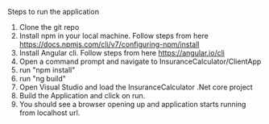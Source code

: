 Steps to run the application

1. Clone the git repo
2. Install npm in your local machine. Follow steps from here https://docs.npmjs.com/cli/v7/configuring-npm/install
3. Install Angular cli. Follow steps from here https://angular.io/cli
3. Open a command prompt and navigate to InsuranceCalculator/ClientApp
4. run "npm install"
5. run "ng build"
6. Open Visual Studio and load the InsuranceCalculator .Net core project
7. Build the Application and click on run.
8. You should see a browser opening up and application starts running from localhost url.
